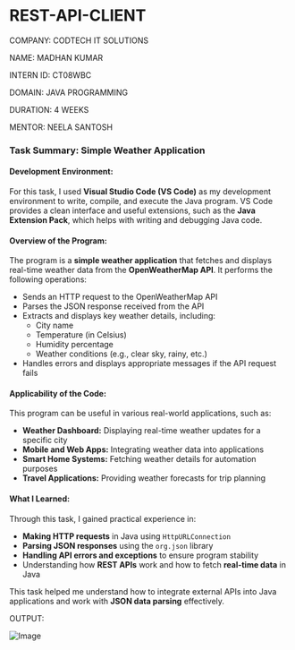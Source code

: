# REST-API-CLIENT

COMPANY: CODTECH IT SOLUTIONS

NAME: MADHAN KUMAR

INTERN ID: CT08WBC

DOMAIN: JAVA PROGRAMMING

DURATION: 4 WEEKS

MENTOR: NEELA SANTOSH

### **Task Summary: Simple Weather Application**  

#### **Development Environment:**  
For this task, I used **Visual Studio Code (VS Code)** as my development environment to write, compile, and execute the Java program. VS Code provides a clean interface and useful extensions, such as the **Java Extension Pack**, which helps with writing and debugging Java code.  

#### **Overview of the Program:**  
The program is a **simple weather application** that fetches and displays real-time weather data from the **OpenWeatherMap API**. It performs the following operations:  

- Sends an HTTP request to the OpenWeatherMap API  
- Parses the JSON response received from the API  
- Extracts and displays key weather details, including:  
  - City name  
  - Temperature (in Celsius)  
  - Humidity percentage  
  - Weather conditions (e.g., clear sky, rainy, etc.)  
- Handles errors and displays appropriate messages if the API request fails  

#### **Applicability of the Code:**  
This program can be useful in various real-world applications, such as:  

- **Weather Dashboard:** Displaying real-time weather updates for a specific city  
- **Mobile and Web Apps:** Integrating weather data into applications  
- **Smart Home Systems:** Fetching weather details for automation purposes  
- **Travel Applications:** Providing weather forecasts for trip planning  

#### **What I Learned:**  
Through this task, I gained practical experience in:  

- **Making HTTP requests** in Java using `HttpURLConnection`  
- **Parsing JSON responses** using the `org.json` library  
- **Handling API errors and exceptions** to ensure program stability  
- Understanding how **REST APIs** work and how to fetch **real-time data** in Java  

This task helped me understand how to integrate external APIs into Java applications and work with **JSON data parsing** effectively.


OUTPUT:


![Image](https://github.com/user-attachments/assets/6f67bba0-b565-43be-9424-d96bbf797e46)
